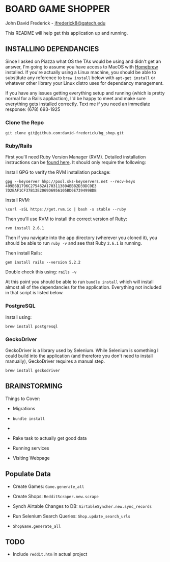 # BOARD GAME SHOPPER

John David Frederick - jfrederick8@gatech.edu

This README will help get this application up and running.

## INSTALLING DEPENDANCIES

Since I asked on Piazza what OS the TAs would be using and didn't get an answer, I'm going to assume you have access to MacOS with [Homebrew](https://brew.sh/) installed. If you're actually using a Linux machine, you should be able to substitute any reference to `brew install` below with `apt-get install` or whatever other library your Linux distro uses for dependancy management.

If you have any issues getting everything setup and running (which is pretty normal for a Rails appliaction), I'd be happy to meet and make sure everything gets installed correctly. Text me if you need an immediate response: (678) 693-1925

### Clone the Repo

`git clone git@github.com:david-frederick/bg_shop.git`

### Ruby/Rails

First you'll need Ruby Version Manager (RVM). Detailed installation instructions can be [found here](https://rvm.io/rvm/install). It should only require the following:

Install GPG to verify the RVM installation package:

`gpg --keyserver hkp://pool.sks-keyservers.net --recv-keys 409B6B1796C275462A1703113804BB82D39DC0E3 7D2BAF1CF37B13E2069D6956105BD0E739499BDB
`

Install RVM:

`\curl -sSL https://get.rvm.io | bash -s stable --ruby`

Then you'll use RVM to install the correct version of Ruby:

`rvm install 2.6.1`

Then if you navigate into the app directory (wherever you cloned it), you should be able to run `ruby -v` and see that Ruby `2.6.1` is running.

Then install Rails:

`gem install rails --version 5.2.2`

Double check this using: `rails -v`

At this point you should be able to run `bundle install` which will install almost all of the dependancies for the application. Everything not included in that script is listed below.

### PostgreSQL

Install using:

`brew install postgresql`



### GeckoDriver
GeckoDriver is a library used by Selenium. While Selenium is something I could build into the application (and therefore you don't need to install manually), GeckoDriver requires a manual step.

`brew install geckodriver`

## BRAINSTORMING

Things to Cover:

* Migrations

* `bundle install`

*

* Rake task to actually get good data

* Running services

* Visiting Webpage

## Populate Data

* Create Games: `Game.generate_all`

* Create Shops: `RedditScraper.new.scrape`

* Synch Airtable Changes to DB: `AirtableSyncher.new.sync_records`

* Run Selenium Search Queries: `Shop.update_search_urls`

* `ShopGame.generate_all`

## TODO

* Include `reddit.htm` in actual project
